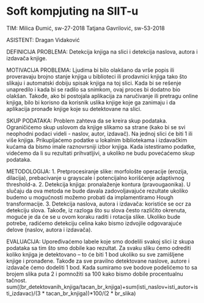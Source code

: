 # Soft kompjuting na SIIT-u

TIM:
	Milica Đumić, sw-27-2018
	Tatjana Gavrilović, sw-53-2018

ASISTENT:
	Dragan Vidaković

DEFINICIJA PROBLEMA:
	Detekcija knjiga na slici i detekcija naslova, autora i izdavača knjige.

MOTIVACIJA PROBLEMA:
	Ljudima bi bilo olakšano da vrše popis ili proveravaju brojno stanje knjiga u biblioteci ili prodavnici knjiga tako što slikaju i automatski dobiju spisak knjiga na toj slici. Kada bi se rešenje unapredilo i kada bi se radilo sa snimkom, ovaj proces bi dodatno bio olakšan.
	Takođe, ako bi postojala aplikacija za naručivanje ili pretragu online knjiga, bilo bi korisno da korisnik uslika knjige koje ga zanimaju i da aplikacija pronađe knjige koje su detektovane na slici.

SKUP PODATAKA:
	Problem zahteva da se kreira skup podataka. Ograničićemo skup uslovom da knjige slikamo sa strane (kako bi se svi neophodni podaci videli - naslov, autor, izdavač). Na jednoj slici će biti 1 ili više knjiga. Prikupljaćemo podatke u lokalnim bibliotekama i izdavačkim kućama da bismo imale raznovrsniji izbor knjiga. Kada istestiramo podatke, videćemo da li su rezultati prihvatljivi, a ukoliko ne budu povećaćemo skup podataka.

METODOLOGIJA:
	1. Pretprocesiranje slike: morfološte operacije (erozija, dilacija), prebacivanje u grayscale i potencijalno korišćenje adaptivnog threshold-a.
	2. Detekcija knjiga: pronalaženje kontura (pravougaonika). U slučaju da ova metoda ne bude davala zadovoljavajuće rezultate ukoliko budemo u mogućnosti možemo probati da implamentiramo Hough transformacije.
	3. Detekcija naslova, autora i izdavača: koristiće se ocr za detekciju slova. Takođe, iz razloga što su slova često različito okrenuta, moguće je da će se u ovom koraku raditi i rotacija slike. Ukoliko bude potrebe, radićemo detekciju celina kako bismo izdvojile odgovarajuće delove (naslov, autora i izdavača).

EVALUACIJA:
	Upoređivaćemo labele koje smo dodelili svakoj slici iz skupa podataka sa tim što smo dobile kao rezultat. Za svaku sliku ćemo odrediti koliko knjiga je detektovano – to će biti 1 bod ukoliko su sve zamišljene knjige i pronađene. Takođe za sve pravilno detektovane naslove, autore i izdavače ćemo dodeliti 1 bod. Kada sumiramo sve bodove podelićemo to sa brojem slika puta 2 i pomnožiti sa 100 kako bismo dobile procentualnu tačnost.
	sum((br_detektovanih_knjiga/tacan_br_knjiga)+sum(isti_naslov+isti_autor+isti_izdavac)/(3 * tacan_br_knjiga))*100/(2 * br_slika)